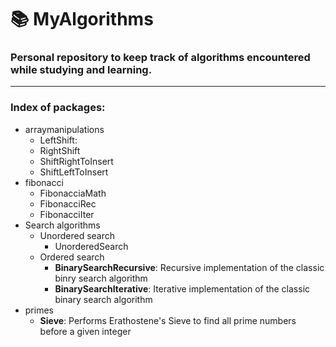 # 📚 MyAlgorithms
### Personal repository to keep track of algorithms encountered while studying and learning.
***

### Index of packages:
* arraymanipulations
  * LeftShift: 
  * RightShift
  * ShiftRightToInsert
  * ShiftLeftToInsert
* fibonacci
  * FibonacciaMath
  * FibonacciRec
  * FibonacciIter
* Search algorithms
  * Unordered search
    * UnorderedSearch
  * Ordered search
    * **BinarySearchRecursive**: Recursive implementation of the classic binry search algorithm
    * **BinarySearchIterative**: Iterative implementation of the classic binary search algorithm
 * primes
   * **Sieve**: Performs Erathostene's Sieve to find all prime numbers before a given integer
   
